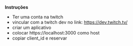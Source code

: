 <b>Instruções</b>
- Ter uma conta na twitch
- vincular com a twitch dev no link: https://dev.twitch.tv/
- criar um aplicativo
- colocar https://localhost:3000 como host
- copiar client_id e reservar
